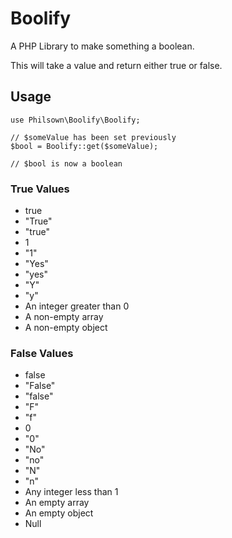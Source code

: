 # Boolify

A PHP Library to make something a boolean.

This will take a value and return either true or false.

## Usage

```lang=php
use Philsown\Boolify\Boolify;

// $someValue has been set previously
$bool = Boolify::get($someValue);

// $bool is now a boolean
```

### True Values

* true
* "True"
* "true"
* 1
* "1"
* "Yes"
* "yes"
* "Y"
* "y"
* An integer greater than 0
* A non-empty array
* A non-empty object

### False Values

* false
* "False"
* "false"
* "F"
* "f"
* 0
* "0"
* "No"
* "no"
* "N"
* "n"
* Any integer less than 1
* An empty array
* An empty object
* Null
